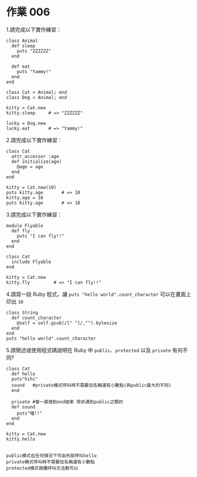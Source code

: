 # 作業 006

1.請完成以下實作練習：

```
class Animal
  def sleep
    puts "ZZZZZZ"
  end
  
  def eat
    puts "Yammy!"  
  end
end

class Cat < Animal; end
class Dog < Animal; end

kitty = Cat.new
kitty.sleep     # => "ZZZZZZ"

lucky = Dog.new
lucky.eat       # => "Yammy!"
```

2.請完成以下實作練習：

```
class Cat
  attr_accessor :age
  def initialize(age)
    @age = age
  end
end

kitty = Cat.new(10)
puts kitty.age       # => 10
kitty.age = 18
puts kitty.age       # => 18
```

3.請完成以下實作練習：

```
module Flyable
  def fly
    puts "I can fly!!"
  end
end

class Cat
  include Flyable
end

kitty = Cat.new
kitty.fly         # => "I can fly!!"
```

4.請寫一段 Ruby 程式，讓 `puts "hello world".count_character` 可以在畫面上印出 `10`

```
class String
  def count_character
    @self = self.gsub(/[" "]/,"").bytesize
  end
end
puts "hello world".count_character
```
5.請簡述或使用程式碼說明在 Ruby 中 `public`、`protected` 以及 `private` 有何不同?

```
class Cat
  def hello
  puts"hihi"
  sound   #private模式呼叫時不需要加名稱還有小數點(與public最大的不同)  
  end
 
  private #會一直做到end結束 除非遇到public之類的
  def sound
    puts"喵!!"
  end
end

kitty = Cat.new
kitty.hello
  
  
public模式在任何情況下可由外部呼叫hello
private模式呼叫時不需要加名稱還有小數點
protected模式兩種呼叫方法都可以
```
